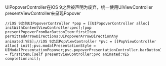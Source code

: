 UIPopoverController在iOS 9之后被声明为废弃，统一使用UIViewController presentViewController来呈现Popover

``` prettyprint
//iOS 9之前UIPopoverController *pop = [[UIPopoverController alloc] initWithContentViewController:pvc];[pop presentPopoverFromBarButtonItem:firstItem permittedArrowDirections:UIPopoverArrowDirectionAny animated:YES];//iOS 9之后PopViewController *pvc = [[PopViewController alloc] init];pvc.modalPresentationStyle = UIModalPresentationPopover;pvc.popoverPresentationController.barButtonItem = firstItem;[self presentViewController:pvc animated:YES completion:nil];
```


